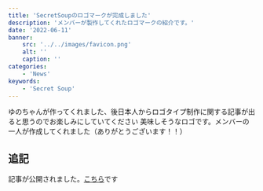 ```yaml
---
title: 'SecretSoupのロゴマークが完成しました'
description: 'メンバーが製作してくれたロゴマークの紹介です。'
date: '2022-06-11'
banner:
    src: '../../images/favicon.png'
    alt: ''
    caption: ''
categories:
    - 'News'
keywords:
    - 'Secret Soup'
---
```



ゆのちゃんが作ってくれました、後日本人からロゴタイプ制作に関する記事が出ると思うのでお楽しみにしていてください
美味しそうなロゴです。メンバーの一人が作成してくれました（ありがとうございます！！）

## 追記
記事が公開されました。[こちら](https://zenn.dev/secret_soup/articles/about-creation-logo)です